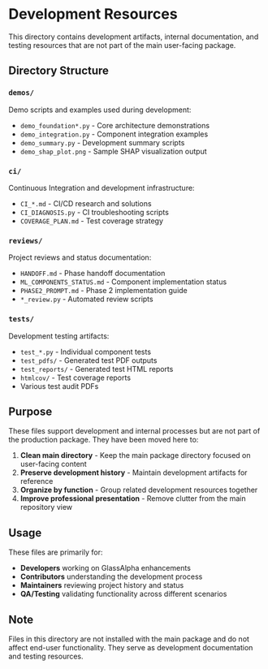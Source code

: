 # Development Resources

This directory contains development artifacts, internal documentation, and testing resources that are not part of the main user-facing package.

## Directory Structure

### `demos/`
Demo scripts and examples used during development:
- `demo_foundation*.py` - Core architecture demonstrations
- `demo_integration.py` - Component integration examples
- `demo_summary.py` - Development summary scripts
- `demo_shap_plot.png` - Sample SHAP visualization output

### `ci/`
Continuous Integration and development infrastructure:
- `CI_*.md` - CI/CD research and solutions
- `CI_DIAGNOSIS.py` - CI troubleshooting scripts
- `COVERAGE_PLAN.md` - Test coverage strategy

### `reviews/`
Project reviews and status documentation:
- `HANDOFF.md` - Phase handoff documentation
- `ML_COMPONENTS_STATUS.md` - Component implementation status
- `PHASE2_PROMPT.md` - Phase 2 implementation guide
- `*_review.py` - Automated review scripts

### `tests/`
Development testing artifacts:
- `test_*.py` - Individual component tests
- `test_pdfs/` - Generated test PDF outputs
- `test_reports/` - Generated test HTML reports
- `htmlcov/` - Test coverage reports
- Various test audit PDFs

## Purpose

These files support development and internal processes but are not part of the production package. They have been moved here to:

1. **Clean main directory** - Keep the main package directory focused on user-facing content
2. **Preserve development history** - Maintain development artifacts for reference
3. **Organize by function** - Group related development resources together
4. **Improve professional presentation** - Remove clutter from the main repository view

## Usage

These files are primarily for:
- **Developers** working on GlassAlpha enhancements
- **Contributors** understanding the development process
- **Maintainers** reviewing project history and status
- **QA/Testing** validating functionality across different scenarios

## Note

Files in this directory are not installed with the main package and do not affect end-user functionality. They serve as development documentation and testing resources.
